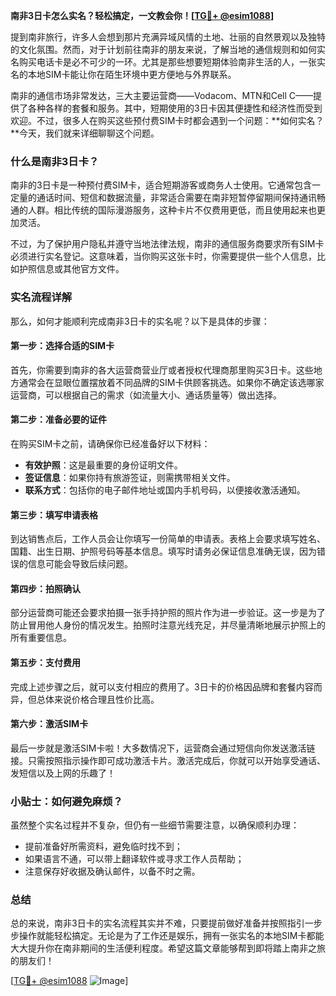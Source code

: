 **南非3日卡怎么实名？轻松搞定，一文教会你！[[TG💪+ @esim1088](https://t.me/s/esim1088)]**

提到南非旅行，许多人会想到那片充满异域风情的土地、壮丽的自然景观以及独特的文化氛围。然而，对于计划前往南非的朋友来说，了解当地的通信规则和如何实名购买电话卡是必不可少的一环。尤其是那些想要短期体验南非生活的人，一张实名的本地SIM卡能让你在陌生环境中更方便地与外界联系。

南非的通信市场非常发达，三大主要运营商——Vodacom、MTN和Cell C——提供了各种各样的套餐和服务。其中，短期使用的3日卡因其便捷性和经济性而受到欢迎。不过，很多人在购买这些预付费SIM卡时都会遇到一个问题：**如何实名？**今天，我们就来详细聊聊这个问题。

### 什么是南非3日卡？

南非的3日卡是一种预付费SIM卡，适合短期游客或商务人士使用。它通常包含一定量的通话时间、短信和数据流量，非常适合需要在南非短暂停留期间保持通讯畅通的人群。相比传统的国际漫游服务，这种卡片不仅费用更低，而且使用起来也更加灵活。

不过，为了保护用户隐私并遵守当地法律法规，南非的通信服务商要求所有SIM卡必须进行实名登记。这意味着，当你购买这张卡时，你需要提供一些个人信息，比如护照信息或其他官方文件。

### 实名流程详解

那么，如何才能顺利完成南非3日卡的实名呢？以下是具体的步骤：

#### 第一步：选择合适的SIM卡
首先，你需要到南非的各大运营商营业厅或者授权代理商那里购买3日卡。这些地方通常会在显眼位置摆放着不同品牌的SIM卡供顾客挑选。如果你不确定该选哪家运营商，可以根据自己的需求（如流量大小、通话质量等）做出选择。

#### 第二步：准备必要的证件
在购买SIM卡之前，请确保你已经准备好以下材料：
- **有效护照**：这是最重要的身份证明文件。
- **签证信息**：如果你持有旅游签证，则需携带相关文件。
- **联系方式**：包括你的电子邮件地址或国内手机号码，以便接收激活通知。

#### 第三步：填写申请表格
到达销售点后，工作人员会让你填写一份简单的申请表。表格上会要求填写姓名、国籍、出生日期、护照号码等基本信息。填写时请务必保证信息准确无误，因为错误的信息可能会导致后续问题。

#### 第四步：拍照确认
部分运营商可能还会要求拍摄一张手持护照的照片作为进一步验证。这一步是为了防止冒用他人身份的情况发生。拍照时注意光线充足，并尽量清晰地展示护照上的所有重要信息。

#### 第五步：支付费用
完成上述步骤之后，就可以支付相应的费用了。3日卡的价格因品牌和套餐内容而异，但总体来说价格合理且性价比高。

#### 第六步：激活SIM卡
最后一步就是激活SIM卡啦！大多数情况下，运营商会通过短信向你发送激活链接。只需按照指示操作即可成功激活卡片。激活完成后，你就可以开始享受通话、发短信以及上网的乐趣了！

### 小贴士：如何避免麻烦？

虽然整个实名过程并不复杂，但仍有一些细节需要注意，以确保顺利办理：
- 提前准备好所需资料，避免临时找不到；
- 如果语言不通，可以带上翻译软件或寻求工作人员帮助；
- 注意保存好收据及确认邮件，以备不时之需。

### 总结

总的来说，南非3日卡的实名流程其实并不难，只要提前做好准备并按照指引一步步操作就能轻松搞定。无论是为了工作还是娱乐，拥有一张实名的本地SIM卡都能大大提升你在南非期间的生活便利程度。希望这篇文章能够帮到即将踏上南非之旅的朋友们！

[[TG💪+ @esim1088](https://t.me/s/esim1088) ![Image](https://i.postimg.cc/4NQfJmqS/Snipaste-2025-05-13-00-14-12.png)]